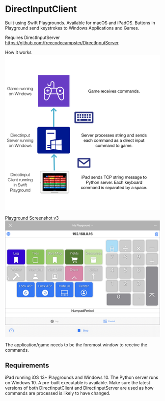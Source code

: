# DirectInputClient
 Built using Swift Playgrounds. Available for macOS and iPadOS.
 Buttons in Playground send keystrokes to Windows Applications and Games.
 
 Requires DirectInputServer https://github.com/freecodecampster/DirectInputServer
 
 How it works
 ![How it works](https://github.com/freecodecampster/DirectInputServer/blob/master/images/DI.jpeg)
 
 Playground Screenshot v3
![Playground Screenshot](https://github.com/freecodecampster/DirectInputClient/blob/master/Playgroundv3.jpeg)

 The application/game needs to be the foremost window to receive the commands.

## Requirements

iPad running iOS 13+ Playgrounds and Windows 10. The Python server runs on Windows 10. A pre-built executable is available. Make sure the latest versions of both DirectInputClient and DirectInputServer are used as how commands are processed is likely to have changed.
